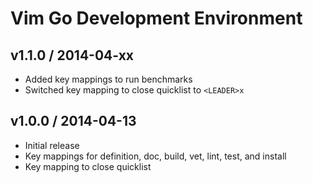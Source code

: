 # Vim Go Development Environment

## v1.1.0 / 2014-04-xx

- Added key mappings to run benchmarks
- Switched key mapping to close quicklist to `<LEADER>x`

## v1.0.0 / 2014-04-13

- Initial release
- Key mappings for definition, doc, build, vet, lint, test, and install
- Key mapping to close quicklist
